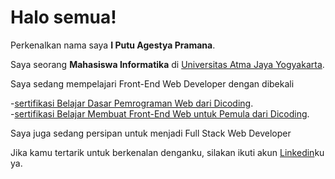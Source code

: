 # Halo semua! 

Perkenalkan nama saya **I Putu Agestya Pramana**.

Saya seorang **Mahasiswa Informatika** di [Universitas Atma Jaya Yogyakarta](http://www.uajy.ac.id//).

Saya sedang mempelajari Front-End Web Developer dengan dibekali 

-[sertifikasi Belajar Dasar Pemrograman Web dari Dicoding](https://www.dicoding.com/certificates/EYX479V56XDL).\
-[sertifikasi Belajar Membuat Front-End Web untuk Pemula dari Dicoding](https://www.dicoding.com/certificates/98XWKG5KWXM3).

Saya juga sedang persipan untuk menjadi Full Stack Web Developer

Jika kamu tertarik untuk berkenalan denganku, silakan ikuti akun [Linkedin](www.linkedin.com/in/i-putu-agestya-pramana)ku ya.
<!--
**captbay/captbay** is a ✨ _special_ ✨ repository because its `README.md` (this file) appears on your GitHub profile.

Here are some ideas to get you started:

- 🔭 I’m currently working on ...
- 🌱 I’m currently learning ...
- 👯 I’m looking to collaborate on ...
- 🤔 I’m looking for help with ...
- 💬 Ask me about ...
- 📫 How to reach me: ...
- 😄 Pronouns: ...
- ⚡ Fun fact: ...
-->
